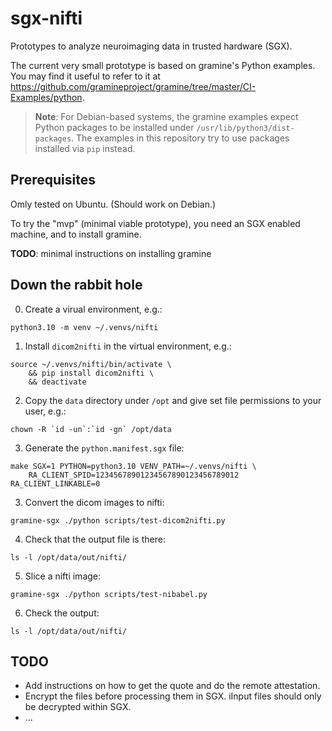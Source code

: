 # sgx-nifti
Prototypes to analyze neuroimaging data in trusted hardware (SGX).

The current very small prototype is based on gramine's Python examples. You
may find it useful to refer to it at
https://github.com/gramineproject/gramine/tree/master/CI-Examples/python.

> **Note**: For Debian-based systems, the gramine examples expect Python
packages to be installed under `/usr/lib/python3/dist-packages`. The examples
in this repository try to use packages installed via `pip` instead.


## Prerequisites
Omly tested on Ubuntu. (Should work on Debian.)

To try the "mvp" (minimal viable prototype), you need an SGX enabled machine,
and to install gramine.

**TODO**: minimal instructions on installing gramine

## Down the rabbit hole
0. Create a virual environment, e.g.:

```
python3.10 -m venv ~/.venvs/nifti
```

1. Install `dicom2nifti` in the virtual environment, e.g.:

```
source ~/.venvs/nifti/bin/activate \
    && pip install dicom2nifti \
    && deactivate
```

2. Copy the `data` directory under `/opt` and give set file permissions
   to your user, e.g.:

```
chown -R `id -un`:`id -gn` /opt/data
```

3. Generate the `python.manifest.sgx` file:

```
make SGX=1 PYTHON=python3.10 VENV_PATH=~/.venvs/nifti \
    RA_CLIENT_SPID=12345678901234567890123456789012 RA_CLIENT_LINKABLE=0
```

3. Convert the dicom images to nifti:

```
gramine-sgx ./python scripts/test-dicom2nifti.py
```

4. Check that the output file is there:

```
ls -l /opt/data/out/nifti/
```

5. Slice a nifti image:

```
gramine-sgx ./python scripts/test-nibabel.py
```

6. Check the output:
```
ls -l /opt/data/out/nifti/
```

## TODO
* Add instructions on how to get the quote and do the remote attestation.
* Encrypt the files before processing them in SGX. iInput files should only be
decrypted within SGX.
* ...
